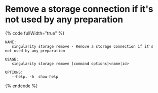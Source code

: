 # Remove a storage connection if it's not used by any preparation

{% code fullWidth="true" %}
```
NAME:
   singularity storage remove - Remove a storage connection if it's not used by any preparation

USAGE:
   singularity storage remove [command options]<name|id>

OPTIONS:
   --help, -h  show help
```
{% endcode %}
